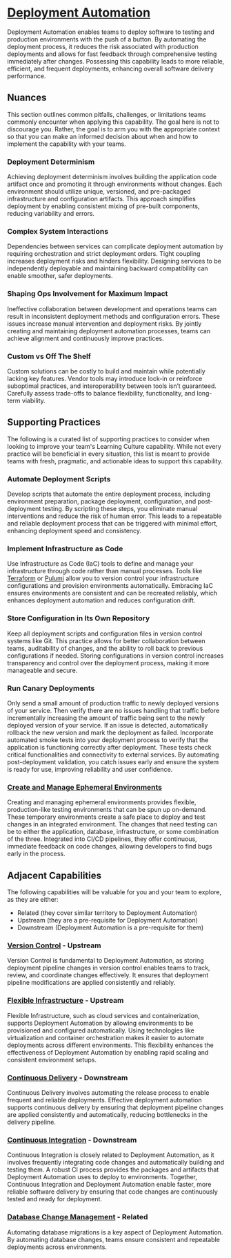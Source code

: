 # [Deployment Automation](https://dora.dev/capabilities/deployment-automation/)

Deployment Automation enables teams to deploy software to testing and production environments with the push of a button. By automating the deployment process, it reduces the risk associated with production deployments and allows for fast feedback through comprehensive testing immediately after changes. Possessing this capability leads to more reliable, efficient, and frequent deployments, enhancing overall software delivery performance.

## Nuances

This section outlines common pitfalls, challenges, or limitations teams commonly encounter when applying this capability. The goal here is not to discourage you. Rather, the goal is to arm you with the appropriate context so that you can make an informed decision about when and how to implement the capability with your teams.

### Deployment Determinism

Achieving deployment determinism involves building the application code artifact once and promoting it through environments without changes. Each environment should utilize unique, versioned, and pre-packaged infrastructure and configuration artifacts. This approach simplifies deployment by enabling consistent mixing of pre-built components, reducing variability and errors.

### Complex System Interactions

Dependencies between services can complicate deployment automation by requiring orchestration and strict deployment orders. Tight coupling increases deployment risks and hinders flexibility. Designing services to be independently deployable and maintaining backward compatibility can enable smoother, safer deployments.

### Shaping Ops Involvement for Maximum Impact

Ineffective collaboration between development and operations teams can result in inconsistent deployment methods and configuration errors. These issues increase manual intervention and deployment risks. By jointly creating and maintaining deployment automation processes, teams can achieve alignment and continuously improve practices.

### Custom vs Off The Shelf

Custom solutions can be costly to build and maintain while potentially lacking key features. Vendor tools may introduce lock-in or reinforce suboptimal practices, and interoperability between tools isn’t guaranteed. Carefully assess trade-offs to balance flexibility, functionality, and long-term viability.

## Supporting Practices

The following is a curated list of supporting practices to consider when looking to improve your team's Learning Culture capability. While not every practice will be beneficial in every situation, this list is meant to provide teams with fresh, pragmatic, and actionable ideas to support this capability.

### Automate Deployment Scripts

Develop scripts that automate the entire deployment process, including environment preparation, package deployment, configuration, and post-deployment testing. By scripting these steps, you eliminate manual interventions and reduce the risk of human error. This leads to a repeatable and reliable deployment process that can be triggered with minimal effort, enhancing deployment speed and consistency.

### Implement Infrastructure as Code

Use Infrastructure as Code (IaC) tools to define and manage your infrastructure through code rather than manual processes. Tools like [Terraform](https://github.com/hashicorp/terraform) or [Pulumi](https://github.com/pulumi/) allow you to version control your infrastructure configurations and provision environments automatically. Embracing IaC ensures environments are consistent and can be recreated reliably, which enhances deployment automation and reduces configuration drift.

### Store Configuration in Its Own Repository

Keep all deployment scripts and configuration files in version control systems like Git. This practice allows for better collaboration between teams, auditability of changes, and the ability to roll back to previous configurations if needed. Storing configurations in version control increases transparency and control over the deployment process, making it more manageable and secure.

### Run Canary Deployments

Only send a small amount of production traffic to newly deployed versions of your service. Then verify there are no issues handling that traffic before incrementally increasing the amount of traffic being sent to the newly deployed version of your service. If an issue is detected, automatically rollback the new version and mark the deployment as failed. Incorporate automated smoke tests into your deployment process to verify that the application is functioning correctly after deployment. These tests check critical functionalities and connectivity to external services. By automating post-deployment validation, you catch issues early and ensure the system is ready for use, improving reliability and user confidence.

### [Create and Manage Ephemeral Environments](/practices/create-and-manage-ephemeral-environments.md)

Creating and managing ephemeral environments provides flexible, production-like testing environments that can be spun up on-demand. These temporary environments create a safe place to deploy and test changes in an integrated environment. The changes that need testing can be to either the application, database, infrastructure, or some combination of the three. Integrated into CI/CD pipelines, they offer continuous, immediate feedback on code changes, allowing developers to find bugs early in the process.

## Adjacent Capabilities

The following capabilities will be valuable for you and your team to explore, as they are either:

- Related (they cover similar territory to Deployment Automation)
- Upstream (they are a pre-requisite for Deployment Automation)
- Downstream (Deployment Automation is a pre-requisite for them)

### [Version Control](/capabilities/version-control.md) - Upstream

Version Control is fundamental to Deployment Automation, as storing deployment pipeline changes in version control enables teams to track, review, and coordinate changes effectively. It ensures that deployment pipeline modifications are applied consistently and reliably.

### [Flexible Infrastructure](/capabilities/flexible-infrastructure.md) - Upstream

Flexible Infrastructure, such as cloud services and containerization, supports Deployment Automation by allowing environments to be provisioned and configured automatically. Using technologies like virtualization and container orchestration makes it easier to automate deployments across different environments. This flexibility enhances the effectiveness of Deployment Automation by enabling rapid scaling and consistent environment setups.

### [Continuous Delivery](/capabilities/continuous-delivery.md) - Downstream

Continuous Delivery involves automating the release process to enable frequent and reliable deployments. Effective deployment automation supports continuous delivery by ensuring that deployment pipeline changes are applied consistently and automatically, reducing bottlenecks in the delivery pipeline.

### [Continuous Integration](/capabilities/continuous-integration.md) - Downstream

Continuous Integration is closely related to Deployment Automation, as it involves frequently integrating code changes and automatically building and testing them. A robust CI process provides the packages and artifacts that Deployment Automation uses to deploy to environments. Together, Continuous Integration and Deployment Automation enable faster, more reliable software delivery by ensuring that code changes are continuously tested and ready for deployment.

### [Database Change Management](/capabilities/database-change-management.md) - Related

Automating database migrations is a key aspect of Deployment Automation. By automating database changes, teams ensure consistent and repeatable deployments across environments.
